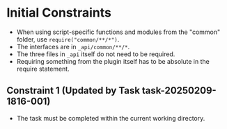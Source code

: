 # Initial Constraints

*   When using script-specific functions and modules from the "common" folder, use `require("common/**/*")`.
*   The interfaces are in `_api/common/**/*`.
*   The three files in `_api` itself do not need to be required.
*   Requiring something from the plugin itself has to be absolute in the require statement.

## Constraint 1 (Updated by Task task-20250209-1816-001)
* The task must be completed within the current working directory.
